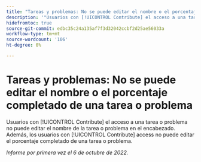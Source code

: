 ```yaml
---
title: "Tareas y problemas: No se puede editar el nombre o el porcentaje completado de una tarea o problema "
description: '"Usuarios con [!UICONTROL Contribute] el acceso a una tarea o problema no puede editar el nombre de la tarea o problema en el encabezado. Además, los usuarios con [!UICONTROL Contribute] access no puede editar el porcentaje completado de una tarea o problema".'
hidefromtoc: true
source-git-commit: edbc35c24a135af7f3d32042ccbf2d25ae56033a
workflow-type: tm+mt
source-wordcount: '106'
ht-degree: 0%

---
```



# Tareas y problemas: No se puede editar el nombre o el porcentaje completado de una tarea o problema

Usuarios con [!UICONTROL Contribute] el acceso a una tarea o problema no puede editar el nombre de la tarea o problema en el encabezado. Además, los usuarios con [!UICONTROL Contribute] access no puede editar el porcentaje completado de una tarea o problema.

_Informe por primera vez el 6 de octubre de 2022._

